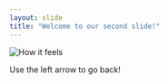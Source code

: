 ```yaml
---
layout: slide
title: "Welcome to our second slide!"
---
```

![How it feels](https://media.wired.com/photos/5e3246cd56bcac00087f0a1e/1:1/w_1329,h_1329,c_limit/Culture-Success-Meme-Kid.jpg)

Use the left arrow to go back!
